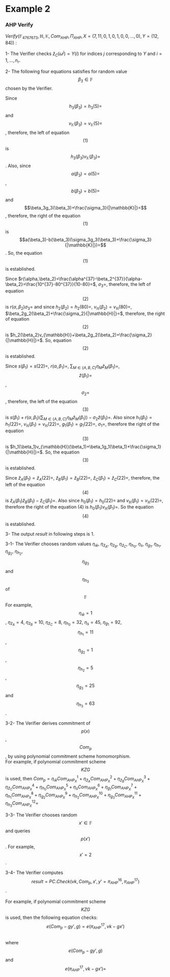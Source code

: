 # Example 2

### AHP Verify

$`Verify(\mathbb{F}_{4767673}, \mathbb{H}, \mathbb{K}, Com_{AHP},\Pi_{AHP},X=(7,11,0,1,0,1,0,0,...,0),Y=(12,84))`$ :

1- The Verifier checks $`\hat{z}_C(\omega^{j})=Y(i)`$ for indices $`j`$ corresponding to $`Y`$ and $`i=1,...,n_r`$.

2- The following four equations satisfies for random value  $$\beta_3\in\mathbb{F}$$ chosen by the Verifier.

Since $$h_3(\beta_3)=h_3(5)=$$ and $$v_{\mathbb{K}}(\beta_3)=v_{\mathbb{K}}(5)=$$, therefore, the left of equation $$(1)$$ is $$h_3(\beta_3)v_{\mathbb{K}}(\beta_3)=$$ . Also, since $$a(\beta_3)=a(5)=$$, $$b(\beta_3)=b(5)=$$ and $$\beta_3g_3(\beta_3)+\frac{\sigma_3}{|\mathbb{K}|}=$$, therefore, the right of the equation $$(1)$$ is $$a(\beta_3)-b(\beta_3)(\sigma_3g_3(\beta_3)+\frac{\sigma_3}{|\mathbb{K}|})=$$. So, the equation $$(1)$$ is established.

Since $`r(\alpha,\beta_2)=\frac{\alpha^{37}-\beta_2^{37}}{\alpha-\beta_2}=\frac{10^{37}-80^{37}}{10-80}=`$, $`\sigma_3=`$, therefore, the left of equation $$(2)$$  is $`r(\alpha,\beta_2)\sigma_3=`$ and since $`h_2(\beta_2)=h_2(80)=`$, $`v_{\mathbb{H}}(\beta_2)=v_{\mathbb{H}}(80)=`$, $`\beta_2g_2(\beta_2)+\frac{\sigma_2}{|\mathbb{H}|}=`$, therefore, the right of equation $$(2)$$ is $`h_2(\beta_2)v_{\mathbb{H}}+\beta_2g_2(\beta_2)+\frac{\sigma_2}{|\mathbb{H}|}=`$. So, equation $$(2)$$ is established.

Since $`s(\beta_1)=s(22)=`$, $`r(\alpha,\beta_1)=`$, $`\sum_{M\in\{A,B,C\}}\eta_M\hat{z}_M(\beta_1)=`$, $$\hat{z}(\beta_1)=$$, $$\sigma_2=$$, therefore, the left of the equation $$(3)$$ is $`s(\beta_1)+r(\alpha,\beta_1)(\sum_{M\in\{A,B,C\}}\eta_M\hat{z}_M(\beta_1))-\sigma_2\hat{z}(\beta_1)=`$. Also since $`h_1(\beta_1)=h_1(22)=`$, $`v_{\mathbb{H}}(\beta_1)=v_{\mathbb{H}}(22)=`$, $`g_1(\beta_1)=g_1(22)=`$, $`\sigma_1=`$, therefore the right of the equation $$(3)$$ is $`h_1(\beta_1)v_{\mathbb{H}}(\beta_1)+\beta_1g_1(\beta_1)+\frac{\sigma_1}{|\mathbb{H}|}=`$. So, the equation $$(3)$$ is established.

Since $`\hat{z}_A(\beta_1)=\hat{z}_A(22)=`$, $`\hat{z}_B(\beta_1)=\hat{z}_B(22)=`$,  $`\hat{z}_C(\beta_1)=\hat{z}_C(22)=`$, therefore, the left of the equation $$(4)$$ is  $`\hat{z}_A(\beta_1)\hat{z}_B(\beta_1)-\hat{z}_C(\beta_1)=`$. Also since $`h_0(\beta_1)=h_0(22)=`$ and $`v_{\mathbb{H}}(\beta_1)=v_{\mathbb{H}}(22)=`$, therefore the right of the equation $`(4)`$ is $`h_0(\beta_1)v_{\mathbb{H}}(\beta_1)=`$. So the equation $$(4)$$ is established.

3- The output $`result`$ in following steps is $`1`$.

3-1- The Verifier chooses random values $`\eta_{\hat{w}}`$, $`\eta_{\hat{z}_A}`$, $`\eta_{\hat{z}_B}`$, $`\eta_{\hat{z}_C}`$, $`\eta_{h_0}`$, $`\eta_s`$, $`\eta_{g_1}`$, $`\eta_{h_1}`$, $`\eta_{g_2}`$, $`\eta_{h_2}`$, $$\eta_{g_3}$$ and $$\eta_{h_3}$$ of $$\mathbb{F}$$ For example,  $$\eta_{\hat{w}}=1$$, $`\eta_{\hat{z}_A}=4`$, $`\eta_{\hat{z}_B}=10`$, $`\eta_{\hat{z}_C}=8`$,  $`\eta_{h_0}=32`$, $`\eta_s=45`$, $`\eta_{g_1}=92`$, $$\eta_{h_1}=11$$, $$\eta_{g_2}=1$$, $$\eta_{h_2}=5$$, $$\eta_{g_3}=25$$ and $$\eta_{h_3}=63$$.

3-2- The Verifier derives commitment of $$p(x)$$, $$Com_p$$, by using polynomial commitment scheme homomorphism.\
&#x20;       For example, if polynomial commitment scheme $$KZG$$  is used, then            $`Com_p=\eta_{\hat{w}}Com_{AHP_X}^1+\eta_{\hat{z}_A}Com_{AHP_X}^2+\eta_{\hat{z}_B}Com_{AHP_X}^3+\eta_{\hat{z}_C}Com_{AHP_X}^4+\eta_{h_0}Com_{AHP_X}^5+\eta_sCom_{AHP_X}^6+\eta_{g_1}Com_{AHP_X}^7+\eta_{h_1}Com_{AHP_X}^8+\eta_{g_2}Com_{AHP_X}^9+\eta_{h_2}Com_{AHP_X}^{10}+\eta_{g_3}Com_{AHP_X}^{11}+\eta_{h_3}Com_{AHP_X}^{12}=`$

3-3- The Verifier chooses random $$x'\in\mathbb{F}$$ and queries $$p(x')$$. For example, $$x'=2$$.

3-4- The Verifier computes $$result=PC.Check(vk,Com_p,x',y'=\pi_{AHP}^{16},\pi_{AHP}^{17})$$.\
&#x20;    \
For example, if polynomial commitment scheme $$KZG$$ is used, then the following equation checks:\
&#x20;     $$e(Com_p-gy',g)=e(\pi_{AHP}^{17},vk-gx')$$&#x20;

\
where $$e(Com_p-gy',g)$$ and $$e(\pi_{AHP}^{17},vk-gx')=$$\
&#x20;
